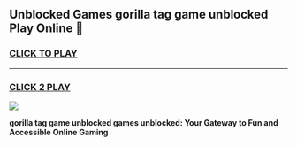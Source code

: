 
## Unblocked Games gorilla tag game unblocked Play Online 👋
<h3>
<a href="https://news.freeplayer.one?title=gorilla_tag_game_unblocked&ref=17F">CLICK TO PLAY</a></h3>
<hr>

<h3>
<a href="https://news.freeplayer.one?title=gorilla_tag_game_unblocked&ref=17F">CLICK 2 PLAY</a>
  
</h3>

<a href="https://news.freeplayer.one?title=gorilla_tag_game_unblocked&ref=17F/"><img src="https://clearcache.store/games.png"></a>


**gorilla tag game unblocked games unblocked: Your Gateway to Fun and Accessible Online Gaming**
